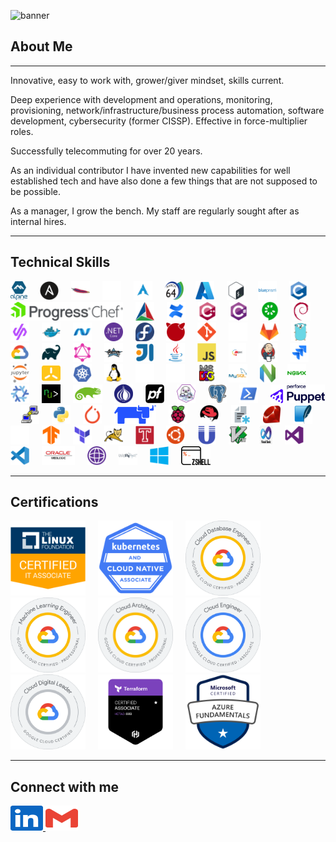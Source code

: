 ![banner](./assets/GitHubBanner.gif)

## About Me

------

Innovative, easy to work with, grower/giver mindset, skills current.

Deep experience with development and operations, monitoring, provisioning, network/infrastructure/business process automation, software development, cybersecurity (former CISSP). Effective in force-multiplier roles.

Successfully telecommuting for over 20 years.

As an individual contributor I have invented new capabilities for well established tech and have also done a few things that are not supposed to be possible.

As a manager, I grow the bench. My staff are regularly sought after as internal hires.

------

## Technical Skills

<div align="left">
  <img src="./assets/alpinelinux.svg" height="30" alt="Alpine Linux"  />
  <img width="12" />
  <img src="./assets/ansible.svg" height="30" alt="Ansible"  />
  <img width="12" />
  <img src="./assets/apache.svg" height="30" alt="Apache"  />
  <img width="12" />
  <img src="./assets/apple.svg" height="30" alt="Apple"  />
  <img width="12" />
  <img src="./assets/arch-linux.svg" height="30" alt="Arch Linux"  />
  <img width="12" />
  <img src="./assets/aarch64.svg" height="30" alt="ARM Assembly"  />
  <img width="12" />
  <img src="./assets/azure.svg" height="30" alt="Azure"  />
  <img width="12" />
  <img src="./assets/bash.svg" height="30" alt="Bash"  />
  <img width="12" />
  <img src="./assets/blue-prism.svg" height="30" alt="Blue Prism"  />
  <img width="12" />
  <img src="./assets/c.svg" height="30" alt="C"  />
  <img width="12" />
  <img src="./assets/ProgressChef.svg" height="30" alt="Chef"  />
  <img width="12" />
  <img src="./assets/cmake.svg" height="30" alt="Cmake"  />
  <img width="12" />
  <img src="./assets/confluence.svg" height="30" alt="Confluence"  />
  <img width="12" />
  <img src="./assets/cplusplus.svg" height="30" alt="C++"  />
  <img width="12" />
  <img src="./assets/csharp.svg" height="30" alt="C#"  />
  <img width="12" />
  <img src="./assets/cucumber.svg" height="30" alt="Cucumber"  />
  <img width="12" />
  <img src="./assets/debian.svg" height="30" alt="Debian"  />
  <img width="12" />
  <img src="./assets/devpod.png" height="30" alt="Devpod"  />
  <img width="12" />
  <img src="./assets/docker.svg" height="30" alt="Docker"  />
  <img width="12" />
  <img src="./assets/dotnet.svg" height="30" alt="DotNet"  />
  <img width="12" />
  <img src="./assets/dotnetcore.svg" height="30" alt="DotNet Core"  />
  <img width="12" />
  <img src="./assets/fedora.svg" height="30" alt="Fedora"  />
  <img width="12" />
  <img src="./assets/freebsd.svg" height="30" alt="FreeBSD"  />
  <img width="12" />
  <img src="./assets/git.svg" height="30" alt="Git"  />
  <img width="12" />
  <img src="./assets/github.svg" height="30" alt="GitHub"  />
  <img width="12" />
  <img src="./assets/gitlab.svg" height="30" alt="GitLab"  />
  <img width="12" />
  <img src="./assets/go.svg" height="30" alt="Go"  />
  <img width="12" />
  <img src="./assets/googlecloud.svg" height="30" alt="Google Cloud"  />
  <img width="12" />
  <img src="./assets/gradle.svg" height="30" alt="Gradle"  />
  <img width="12" />
  <img src="./assets/graphql.svg" height="30" alt="GraphQL"  />
  <img width="12" />
  <img src="./assets/groovy.svg" height="30" alt="Groovy"  />
  <img width="12" />
  <img src="./assets/intellij.svg" height="30" alt="IntelliJ"  />
  <img width="12" />
  <img src="./assets/java.svg" height="30" alt="Java"  />
  <img width="12" />
  <img src="./assets/javascript.svg" height="30" alt="Javascript"  />
  <img width="12" />
  <img src="./assets/JBoss.svg" height="30" alt="JBoss"  />
  <img width="12" />
  <img src="./assets/jenkins.svg" height="30" alt="Jenkins"  />
  <img width="12" />
  <img src="./assets/jira.svg" height="30" alt="Jira"  />
  <img width="12" />
  <img src="./assets/jupyter.svg" height="30" alt="Jupytr"  />
  <img width="12" />
  <img src="./assets/k3s.svg" height="30" alt="K3s"  />
  <img width="12" />
  <img src="./assets/kubernetes.svg" height="30" alt="Kubernetes"  />
  <img width="12" />
  <img src="./assets/linux.svg" height="30" alt="Linux"  />
  <img width="12" />
  <img src="./assets/markdown.svg" height="30" alt="Markdown"  />
  <img width="12" />
  <img src="./assets/sqlserver.svg" height="30" alt="Microsoft SQL Server"  />
  <img width="12" />
  <img src="./assets/msdos.svg" height="30" alt="MS DOS"  />
  <img width="12" />
  <img src="./assets/mysql.svg" height="30" alt="MySQL"  />
  <img width="12" />
  <img src="./assets/neovim.svg" height="30" alt="Neovim"  />
    <img width="12" />
  <img src="./assets/nginx.svg" height="30" alt="Nginx"  />
  <img width="12" />
  <img src="./assets/nixos.svg" height="30" alt="NixOS"  />
  <img width="12" />
  <img src="./assets/nushell.png" height="30" alt="Nushell"  />
  <img width="12" />
  <img src="./assets/opensuse.svg" height="30" alt="OpenSUSE"  />
  <img width="12" />
  <img src="./assets/perl.svg" height="30" alt="Perl"  />
  <img width="12" />
  <img src="./assets/PfSense.svg" height="30" alt="PfSense"  />
  <img width="12" />
  <img src="./assets/podman.svg" height="30" alt="Podman"  />
  <img width="12" />
  <img src="./assets/postgreSQL.svg" height="30" alt="PostgreSQL"  />
  <img width="12" />
  <img src="./assets/powershell.svg" height="30" alt="PowerShell"  />
  <img width="12" />
  <img src="./assets/Perforce-Puppet.svg" height="30" alt="Puppet"  />
  <img width="12" />
  <img src="./assets/puTTY.svg" height="30" alt="PuTTY"  />
  <img width="12" />
  <img src="./assets/python.svg" height="30" alt="Python"  />
  <img width="12" />
  <img src="./assets/pytorch.svg" height="30" alt="PyTorch"  />
  <img width="12" />
  <img src="./assets/rancher.svg" height="30" alt="Rancher"  />
  <img width="12" />
  <img src="./assets/raspberrypi.svg" height="30" alt="Raspberry Pi"  />
  <img width="12" />
  <img src="./assets/redhat.svg" height="30" alt="Red Hat Enterprise Linux"  />
  <img width="12" />
  <img src="./assets/regexp.svg" height="30" alt="Regular Expressions"  />
  <img width="12" />
  <img src="./assets/ruby.svg" height="30" alt="Ruby"  />
  <img width="12" />
  <img src="./assets/SQLite.svg" height="30" alt="SQLite"  />
  <img width="12" />
  <img src="./assets/ssh.svg" height="30" alt="SSH"  />
  <img width="12" />
  <img src="./assets/tensorflow.svg" height="30" alt="TensorFlow"  />
  <img width="12" />
  <img src="./assets/terraform.svg" height="30" alt="Terraform"  />
  <img width="12" />
  <img src="./assets/tomcat.svg" height="30" alt="Tomcat"  />
  <img width="12" />
  <img src="./assets/travis.svg" height="30" alt="Travis CI"  />
  <img width="12" />
  <img src="./assets/ubuntu.svg" height="30" alt="Ubuntu"  />
  <img width="12" />
  <img src="./assets/unix.svg" height="30" alt="UNIX"  />
  <img width="12" />
  <img src="./assets/vim.svg" height="30" alt="Vim"  />
  <img width="12" />
  <img src="./assets/visual-basic.png" height="30" alt="Visual Basic"  />
  <img width="12" />
  <img src="./assets/visualstudio.svg" height="30" alt="Visual Studio"  />
  <img width="12" />
  <img src="./assets/vscode.svg" height="30" alt="Visual Studio Code"  />
  <img width="12" />
  <img src="./assets/weblogic.svg" height="30" alt="WebLogic"  />
  <img width="12" />
  <img src="./assets/websphere.svg" height="30" alt="WebSphere"  />
  <img width="12" />
  <img src="./assets/wildfly.svg" height="30" alt="WildFly"  />
  <img width="12" />
  <img src="./assets/windows.svg" height="30" alt="Windows"  />
  <img width="12" />
  <img src="./assets/zsh.svg" height="30" alt="Zsh"  />
</div>

------

## Certifications

<div align="left">
  <img src="./assets/LFCA.png" height="120" alt="LFCA: Linux Foundation Certified IT Associate"  />
  <img width="12" />
  <img src="./assets/KCNA.png" height="120" alt="KCNA: Kubernetes and Cloud Native Associate"  />
  <img width="12" />
  <img src="./assets/GoogleCloudDatabaseEngineer.png" height="120" alt="Professional Cloud Database Engineer Certification"  />
  <img width="12" />
  <img src="./assets/GoogleCloudMachineLearningEngineer.png" height="120" alt="Professional Machine Learning Engineer Certification"  />
  <img width="12" />
  <img src="./assets/GoogleCloudArchitect.png" height="120" alt="Professional Cloud Architect Certification"  />
  <img width="12" />
  <img src="./assets/GoogleAssociateCloudEngineer.png" height="120" alt="Associate Cloud Engineer Certification"  />
  <img width="12" />
  <img src="./assets/GoogleCloudDigitalLeader.png" height="120" alt="Cloud Digital Leader Certification"  />
  <img width="12" />
  <img src="./assets/HashicorpCertifiedTerraformAssociate003.png" height="120" alt="HashiCorp Certified: Terraform Associate (003)"  />
  <img width="12" />
  <img src="./assets/MicrosoftCertifiedAzureFundamentals.png" height="120" alt="Microsoft Certified: Azure Fundamentals"  />
</div>


------

## Connect with me

<p align="left">
  <a href="https://www.linkedin.com/in/andrew-garberoglio/" target="_blank">
    <img src="./assets/LinkedInLogo.svg" width="52" height="40" alt="LinkedIn Logo"/>
  </a>
  <a href="mailto:andrew.garberoglio@gmail.com">
    <img src="./assets/GmailLogo.svg" width="52" height="40" alt="Gmail Logo"/>
  </a>
</p>
